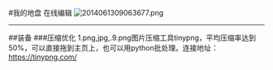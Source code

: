 #我的地盘
在线编辑
![2014061309063677.png]({{site.baseurl}}/2014061309063677.png)

----
##装备
###压缩优化
1.png,jpg,.9.png图片压缩工具tinypng，平均压缩率达到50%，可以直接拖到主页上，也可以用python批处理。连接地址：https://tinypng.com/
